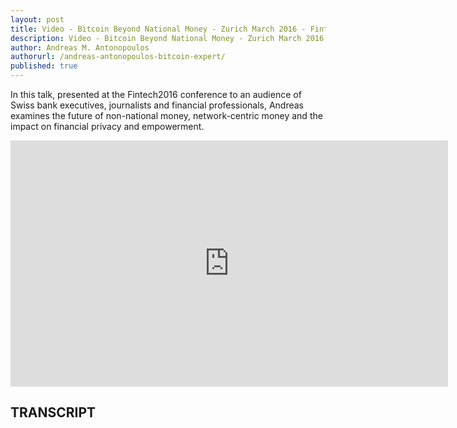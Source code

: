 ```yaml
---
layout: post
title: Video - Bitcoin Beyond National Money - Zurich March 2016 - Fintech2016 Conference
description: Video - Bitcoin Beyond National Money - Zurich March 2016 - Fintech2016 Conference
author: Andreas M. Antonopoulos
authorurl: /andreas-antonopoulos-bitcoin-expert/
published: true
---
```


<p>In this talk, presented at the Fintech2016 conference to an audience of Swiss bank executives, journalists and financial professionals, Andreas examines the future of non-national money, network-centric money and the impact on financial privacy and empowerment.</p>

<center><iframe width="700" height="394" src="https://www.youtube.com/embed/V_RS9Lh_rBY?list=PLPQwGV1aLnTthcG265_FYSaV24hFScvC0" frameborder="0" allowfullscreen></iframe></center>

<h2>TRANSCRIPT</h2>
